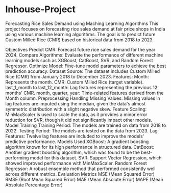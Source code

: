 # Inhouse-Project
Forecasting Rice Sales Demand using Maching Learning Algorithms
This project focuses on forecasting rice sales demand at fair price shops in India using various machine learning algorithms. The goal is to predict future Custom Milled Rice (CMR) based on historical data from 2018 to 2023.

Objectives
Predict CMR: Forecast future rice sales demand for the year 2024.
Compare Algorithms: Evaluate the performance of different machine learning models such as XGBoost, CatBoost, SVR, and Random Forest Regressor.
Optimize Model: Fine-tune model parameters to achieve the best prediction accuracy.
Dataset
Source: The dataset includes Custom Milled Rice (CMR) from January 2018 to December 2023.
Features:
Month: Represents the month.
CMR: Custom Milled Rice (target variable).
last_1_month to last_12_month: Lag features representing the previous 12 months' CMR.
month, quarter, year: Time-related features derived from the Month column.
Preprocessing
Handling Missing Values: Missing values in lag features are imputed using the median, given the data's almost symmetric distribution with a slight negative skew.
Feature Scaling: MinMaxScaler is used to scale the data, as it provides a minor error reduction for SVR, though it did not significantly impact other models.
Model Training
Training Period: The models are trained on data from 2018 to 2022.
Testing Period: The models are tested on the data from 2023.
Lag Features: Twelve lag features are included to improve the models' predictive performance.
Models Used
XGBoost: A gradient boosting algorithm known for its high performance in structured data.
CatBoost: Another gradient boosting algorithm, which was found to be the best-performing model for this dataset.
SVR: Support Vector Regression, which showed improved performance with MinMaxScaler.
Random Forest Regressor: A robust ensemble method that performed consistently well across different metrics.
Evaluation Metrics
MSE (Mean Squared Error)
RMSE (Root Mean Squared Error)
MAE (Mean Absolute Error)
MAPE (Mean Absolute Percentage Error)
